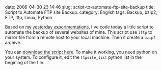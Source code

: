 date: 2006-04-30 23:14:46
slug: script-to-automate-ftp-site-backup
title: Script to Automate FTP site Backup.
category: English
tags: Backup, bzip2, FTP, lftp, Linux, Python

Based on [my yesterday experimentations](http://kevin.deldycke.com/2006/04/bad-ftp-mirrors-with-fmirror-or-wget-use-lftp/), I've code today a little script to automate the backup of several websites of mine. This script use `lftp` to mirror file from a remote host to your local machine. Then it create a `bzip2` archive.

You can [download the script here](https://github.com/kdeldycke/scripts/blob/master/website-backup.py). To make it working, you need python on your system. To configure it, edit the `ftpsite_list` python list in the begining of the file.
